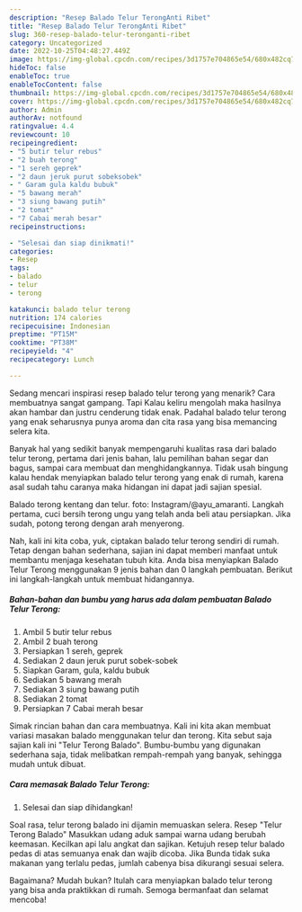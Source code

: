 ```yaml
---
description: "Resep Balado Telur TerongAnti Ribet"
title: "Resep Balado Telur TerongAnti Ribet"
slug: 360-resep-balado-telur-teronganti-ribet
category: Uncategorized
date: 2022-10-25T04:48:27.449Z
image: https://img-global.cpcdn.com/recipes/3d1757e704865e54/680x482cq70/balado-telur-terong-foto-resep-utama.jpg
hideToc: false
enableToc: true
enableTocContent: false
thumbnail: https://img-global.cpcdn.com/recipes/3d1757e704865e54/680x482cq70/balado-telur-terong-foto-resep-utama.jpg
cover: https://img-global.cpcdn.com/recipes/3d1757e704865e54/680x482cq70/balado-telur-terong-foto-resep-utama.jpg
author: Admin
authorAv: notfound
ratingvalue: 4.4
reviewcount: 10
recipeingredient:
- "5 butir telur rebus"
- "2 buah terong"
- "1 sereh geprek"
- "2 daun jeruk purut sobeksobek"
- " Garam gula kaldu bubuk"
- "5 bawang merah"
- "3 siung bawang putih"
- "2 tomat"
- "7 Cabai merah besar"
recipeinstructions:

- "Selesai dan siap dinikmati!"
categories:
- Resep
tags:
- balado
- telur
- terong

katakunci: balado telur terong 
nutrition: 174 calories
recipecuisine: Indonesian
preptime: "PT15M"
cooktime: "PT38M"
recipeyield: "4"
recipecategory: Lunch

---
```



Sedang mencari inspirasi resep balado telur terong yang menarik? Cara membuatnya sangat gampang. Tapi Kalau keliru mengolah maka hasilnya akan hambar dan justru cenderung tidak enak. Padahal balado telur terong yang enak seharusnya punya aroma dan cita rasa yang bisa memancing selera kita.


Banyak hal yang sedikit banyak mempengaruhi kualitas rasa dari balado telur terong, pertama dari jenis bahan, lalu pemilihan bahan segar dan bagus, sampai cara membuat dan menghidangkannya. Tidak usah bingung kalau hendak menyiapkan balado telur terong yang enak di rumah, karena asal sudah tahu caranya maka hidangan ini dapat jadi sajian spesial.

Balado terong kentang dan telur. foto: Instagram/@ayu_amaranti. Langkah pertama, cuci bersih terong ungu yang telah anda beli atau persiapkan. Jika sudah, potong terong dengan arah menyerong.


Nah, kali ini kita coba, yuk, ciptakan balado telur terong sendiri di rumah. Tetap dengan bahan sederhana, sajian ini dapat memberi manfaat untuk membantu menjaga kesehatan tubuh kita. Anda bisa menyiapkan Balado Telur Terong menggunakan 9 jenis bahan dan 0 langkah pembuatan. Berikut ini langkah-langkah untuk membuat hidangannya.

<!--inarticleads1-->

##### Bahan-bahan dan bumbu yang harus ada dalam pembuatan Balado Telur Terong:

1. Ambil 5 butir telur rebus
1. Ambil 2 buah terong
1. Persiapkan 1 sereh, geprek
1. Sediakan 2 daun jeruk purut sobek-sobek
1. Siapkan  Garam, gula, kaldu bubuk
1. Sediakan 5 bawang merah
1. Sediakan 3 siung bawang putih
1. Sediakan 2 tomat
1. Persiapkan 7 Cabai merah besar


Simak rincian bahan dan cara membuatnya. Kali ini kita akan membuat variasi masakan balado menggunakan telur dan terong. Kita sebut saja sajian kali ini &#34;Telur Terong Balado&#34;. Bumbu-bumbu yang digunakan sederhana saja, tidak melibatkan rempah-rempah yang banyak, sehingga mudah untuk dibuat. 

<!--inarticleads2-->

##### Cara memasak Balado Telur Terong:


1. Selesai dan siap dihidangkan!

Soal rasa, telur terong balado ini dijamin memuaskan selera. Resep &#34;Telur Terong Balado&#34; Masukkan udang aduk sampai warna udang berubah keemasan. Kecilkan api lalu angkat dan sajikan. Ketujuh resep telur balado pedas di atas semuanya enak dan wajib dicoba. Jika Bunda tidak suka makanan yang terlalu pedas, jumlah cabenya bisa dikurangi sesuai selera. 

Bagaimana? Mudah bukan? Itulah cara menyiapkan balado telur terong yang bisa anda praktikkan di rumah. Semoga bermanfaat dan selamat mencoba!
